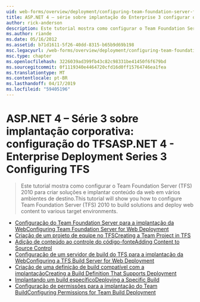 ```yaml
---
uid: web-forms/overview/deployment/configuring-team-foundation-server-for-web-deployment/index
title: ASP.NET 4 – série sobre implantação do Enterprise 3 configurar o TFS | Microsoft Docs
author: rick-anderson
description: Este tutorial mostra como configurar o Team Foundation Server (TFS) 2010 para criar soluções e implantar conteúdo da web em vários ambientes de destino.
ms.author: riande
ms.date: 05/16/2012
ms.assetid: b71d1611-5f26-40dd-8315-b65b9d69b198
msc.legacyurl: /web-forms/overview/deployment/configuring-team-foundation-server-for-web-deployment
msc.type: chapter
ms.openlocfilehash: 3226039ad399fb43c82c98331be41450f6f679bd
ms.sourcegitcommit: 0f1119340e4464720cfd16d0ff15764746ea1fea
ms.translationtype: MT
ms.contentlocale: pt-BR
ms.lasthandoff: 04/17/2019
ms.locfileid: "59405196"
---
```

# <a name="aspnet-4---enterprise-deployment-series-3-configuring-tfs"></a><span data-ttu-id="6ad5e-103">ASP.NET 4 – Série 3 sobre implantação corporativa: configuração do TFS</span><span class="sxs-lookup"><span data-stu-id="6ad5e-103">ASP.NET 4 - Enterprise Deployment Series 3 Configuring TFS</span></span>

> <span data-ttu-id="6ad5e-104">Este tutorial mostra como configurar o Team Foundation Server (TFS) 2010 para criar soluções e implantar conteúdo da web em vários ambientes de destino.</span><span class="sxs-lookup"><span data-stu-id="6ad5e-104">This tutorial will show you how to configure Team Foundation Server (TFS) 2010 to build solutions and deploy web content to various target environments.</span></span>


- [<span data-ttu-id="6ad5e-105">Configuração do Team Foundation Server para a implantação da Web</span><span class="sxs-lookup"><span data-stu-id="6ad5e-105">Configuring Team Foundation Server for Web Deployment</span></span>](configuring-team-foundation-server-for-web-deployment.md)
- [<span data-ttu-id="6ad5e-106">Criação de um projeto de equipe no TFS</span><span class="sxs-lookup"><span data-stu-id="6ad5e-106">Creating a Team Project in TFS</span></span>](creating-a-team-project-in-tfs.md)
- [<span data-ttu-id="6ad5e-107">Adição de conteúdo ao controle do código-fonte</span><span class="sxs-lookup"><span data-stu-id="6ad5e-107">Adding Content to Source Control</span></span>](adding-content-to-source-control.md)
- [<span data-ttu-id="6ad5e-108">Configuração de um servidor de build do TFS para a implantação da Web</span><span class="sxs-lookup"><span data-stu-id="6ad5e-108">Configuring a TFS Build Server for Web Deployment</span></span>](configuring-a-tfs-build-server-for-web-deployment.md)
- [<span data-ttu-id="6ad5e-109">Criação de uma definição de build compatível com a implantação</span><span class="sxs-lookup"><span data-stu-id="6ad5e-109">Creating a Build Definition That Supports Deployment</span></span>](creating-a-build-definition-that-supports-deployment.md)
- [<span data-ttu-id="6ad5e-110">Implantando um build específico</span><span class="sxs-lookup"><span data-stu-id="6ad5e-110">Deploying a Specific Build</span></span>](deploying-a-specific-build.md)
- [<span data-ttu-id="6ad5e-111">Configuração de permissões para a implantação do Team Build</span><span class="sxs-lookup"><span data-stu-id="6ad5e-111">Configuring Permissions for Team Build Deployment</span></span>](configuring-permissions-for-team-build-deployment.md)
